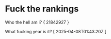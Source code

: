 # Fuck the rankings

Who the hell am I?
{ 21842927 }

What fucking year is it?
[ 2025-04-08T01:43:20Z ]
